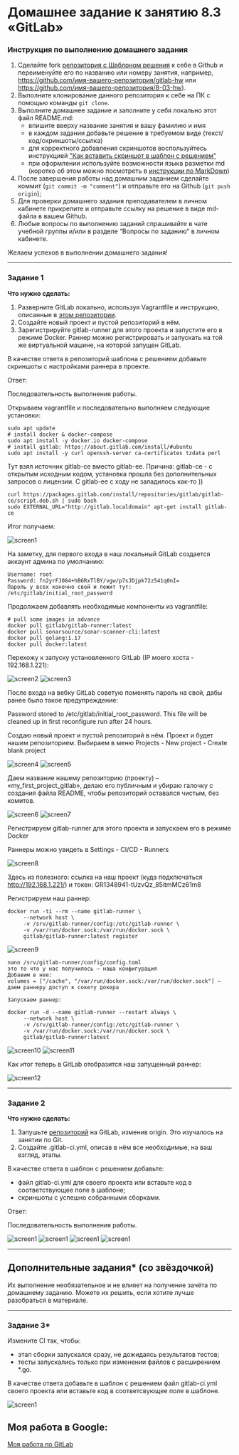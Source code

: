 # Домашнее задание к занятию 8.3 «GitLab»

### Инструкция по выполнению домашнего задания

1. Сделайте fork [репозитория c Шаблоном решения](https://github.com/netology-code/sys-pattern-homework) к себе в Github и переименуйте его по названию или номеру занятия, например, https://github.com/имя-вашего-репозитория/gitlab-hw или https://github.com/имя-вашего-репозитория/8-03-hw).
2. Выполните клонирование данного репозитория к себе на ПК с помощью команды `git clone`.
3. Выполните домашнее задание и заполните у себя локально этот файл README.md:
   - впишите вверху название занятия и вашу фамилию и имя
   - в каждом задании добавьте решение в требуемом виде (текст/код/скриншоты/ссылка)
   - для корректного добавления скриншотов воспользуйтесь инструкцией ["Как вставить скриншот в шаблон с решением"](https://github.com/netology-code/sys-pattern-homework/blob/main/screen-instruction.md)
   - при оформлении используйте возможности языка разметки md (коротко об этом можно посмотреть в [инструкции по MarkDown](https://github.com/netology-code/sys-pattern-homework/blob/main/md-instruction.md))
4. После завершения работы над домашним заданием сделайте коммит (`git commit -m "comment"`) и отправьте его на Github (`git push origin`);
5. Для проверки домашнего задания преподавателем в личном кабинете прикрепите и отправьте ссылку на решение в виде md-файла в вашем Github.
6. Любые вопросы по выполнению заданий спрашивайте в чате учебной группы и/или в разделе “Вопросы по заданию” в личном кабинете.

Желаем успехов в выполнении домашнего задания!

---

### Задание 1

**Что нужно сделать:**

1. Разверните GitLab локально, используя Vagrantfile и инструкцию, описанные в [этом репозитории](https://github.com/netology-code/sdvps-materials/tree/main/gitlab).   
2. Создайте новый проект и пустой репозиторий в нём.
3. Зарегистрируйте gitlab-runner для этого проекта и запустите его в режиме Docker. Раннер можно регистрировать и запускать на той же виртуальной машине, на которой запущен GitLab.

В качестве ответа в репозиторий шаблона с решением добавьте скриншоты с настройками раннера в проекте.

Ответ:

Последовательность выполнения работы.

Открываем vagrantfile и последовательно выполняем следующие установки:

```
sudo apt update
# install docker & docker-compose
sudo apt install -y docker.io docker-compose
# install gitlab: https://about.gitlab.com/install/#ubuntu
sudo apt install -y curl openssh-server ca-certificates tzdata perl
```

Тут взял источник gitlab-ce вместо gitlab-ee. Причина: gitlab-ce - с открытым исходным кодом, установка прошла без дополнительных запросов о лицензии. С gitlab-ee с ходу не заладилось как-то ))
```
curl https://packages.gitlab.com/install/repositories/gitlab/gitlab-ce/script.deb.sh | sudo bash
sudo EXTERNAL_URL="http://gitlab.localdomain" apt-get install gitlab-ce
```
Итог получаем:

![screen1](https://github.com/KorolkovDenis/8.3-GitLab/blob/main/Screenshots/task1/screen1.jpg)

На заметку, для первого входа в наш локальный GitLab создается аккаунт админа по умолчанию:
```
Username: root
Password: fn2yrFJ084+hB6RxTlBY/vgw/p7sJDjpk72z541q0nI=
Пароль у всех конечно свой и лежит тут: /etc/gitlab/initial_root_password
```

Продолжаем добавлять необходимые компоненты из vagrantfile:

```
# pull some images in advance
docker pull gitlab/gitlab-runner:latest
docker pull sonarsource/sonar-scanner-cli:latest
docker pull golang:1.17
docker pull docker:latest
```

Перехожу к запуску установленного GitLab (IP моего хоста - 192.168.1.221):

![screen2](https://github.com/KorolkovDenis/8.3-GitLab/blob/main/Screenshots/task1/screen2.jpg)
![screen3](https://github.com/KorolkovDenis/8.3-GitLab/blob/main/Screenshots/task1/screen3.jpg)

После входа на вебку GitLab советую поменять пароль на свой, дабы ранее было такое предупреждение:

Password stored to /etc/gitlab/initial_root_password. This file will be cleaned up in first reconfigure run after 24 hours.

Создаю новый проект и пустой репозиторий в нём. Проект и будет нашим репозиторием.
Выбираем в меню Projects - New project - Create blank project

![screen4](https://github.com/KorolkovDenis/8.3-GitLab/blob/main/Screenshots/task1/screen4.jpg)
![screen5](https://github.com/KorolkovDenis/8.3-GitLab/blob/main/Screenshots/task1/screen5.jpg)

Даем название нашему репозиторию (проекту) – «my_first_project_gitlab», делаю его публичным и убираю галочку с создания файла README, чтобы репозиторий оставался чистым, без комитов.

![screen6](https://github.com/KorolkovDenis/8.3-GitLab/blob/main/Screenshots/task1/screen6.jpg)
![screen7](https://github.com/KorolkovDenis/8.3-GitLab/blob/main/Screenshots/task1/screen7.jpg)

Регистрируем gitlab-runner для этого проекта и запускаем его в режиме Docker

Раннеры можно увидеть в Settings - CI/CD - Runners

![screen8](https://github.com/KorolkovDenis/8.3-GitLab/blob/main/Screenshots/task1/screen8.jpg)

Здесь из полезного: ссылка на наш проект (куда подключаться http://192.168.1.221/) и токен: GR1348941-tUzvQz_85itmMCz61m8

Регистрируем наш раннер:

```
docker run -ti --rm --name gitlab-runner \
     --network host \
     -v /srv/gitlab-runner/config:/etc/gitlab-runner \
     -v /var/run/docker.sock:/var/run/docker.sock \
     gitlab/gitlab-runner:latest register
```

![screen9](https://github.com/KorolkovDenis/8.3-GitLab/blob/main/Screenshots/task1/screen9.jpg)

```
nano /srv/gitlab-runner/config/config.toml
это то что у нас получилось – наша конфигурация
Добавим в нее:
volumes = ["/cache", "/var/run/docker.sock:/var/run/docker.sock"] – даем раннеру доступ к сокету докера

Запускаем раннер:

docker run -d --name gitlab-runner --restart always \
     --network host \
     -v /srv/gitlab-runner/config:/etc/gitlab-runner \
     -v /var/run/docker.sock:/var/run/docker.sock \
     gitlab/gitlab-runner:latest

```
![screen10](https://github.com/KorolkovDenis/8.3-GitLab/blob/main/Screenshots/task1/screen10.jpg)
![screen11](https://github.com/KorolkovDenis/8.3-GitLab/blob/main/Screenshots/task1/screen11.jpg)

Как итог теперь в GitLab отобразится наш запущенный раннер:

![screen12](https://github.com/KorolkovDenis/8.3-GitLab/blob/main/Screenshots/task1/screen12.jpg)


---

### Задание 2

**Что нужно сделать:**

1. Запушьте [репозиторий](https://github.com/netology-code/sdvps-materials/tree/main/gitlab) на GitLab, изменив origin. Это изучалось на занятии по Git.
2. Создайте .gitlab-ci.yml, описав в нём все необходимые, на ваш взгляд, этапы.

В качестве ответа в шаблон с решением добавьте: 
   
 * файл gitlab-ci.yml для своего проекта или вставьте код в соответствующее поле в шаблоне; 
 * скриншоты с успешно собранными сборками.
 
 Ответ:

Последовательность выполнения работы.

![screen1](https://github.com/KorolkovDenis/)
![screen1](https://github.com/KorolkovDenis/)
![screen1](https://github.com/KorolkovDenis/)
![screen1](https://github.com/KorolkovDenis/)

 
 
---
## Дополнительные задания* (со звёздочкой)

Их выполнение необязательное и не влияет на получение зачёта по домашнему заданию. Можете их решить, если хотите лучше разобраться в материале.

---

### Задание 3*

Измените CI так, чтобы:

 - этап сборки запускался сразу, не дожидаясь результатов тестов;
 - тесты запускались только при изменении файлов с расширением *.go.

В качестве ответа добавьте в шаблон с решением файл gitlab-ci.yml своего проекта или вставьте код в соответсвующее поле в шаблоне.

![screen1](https://github.com/KorolkovDenis/)


 ## Моя работа в Google:

[Моя работа по GitLab](https://docs.google.com/)
